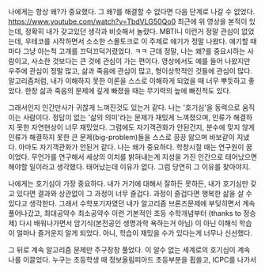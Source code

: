 나에게는 항상 왜?가 중요했다.
그 왜?를 해결할 수 없다면 다음 단계로 나갈 수 없었다.
https://www.youtube.com/watch?v=TbdVLG50Qo0
최근에 위 영상을 본적이 있는데, 정확히 내가 갖고있던 생각과 비슷해서 놀랐다.
MBTI니 이런거 정말 관심이 없었는데, 우테코를 시작하면서 소소한 스몰토크로 이 주제로 얘기가 정말 나왔다. 얘기할 때마다 그냥 아는척 고개를 끄덕끄덕거렸었다. ㅋㅋ
근데 정말, 나는 왜?를 중요시하는 사람이고, 사소한 것보다는 큰 것에 관심이 가는 편이다. 영상에서도 예를 들어 나왔지만 우주에 관심이 정말 많고, 삶과 죽음에 관심이 많고, 형이상학적인 것들에 관심이 많다. 알고리즘처럼, 내가 이해하지 못한 이론을 스스로 이해하게 되었을 때 너무 뿌듯하고 좋았다. 한창 삶과 죽음의 문제에 깊게 빠졌을 때는 무기력의 늪에 빠진적도 있다.

그래서인지 인간만사가 귀찮게 느껴진것도 있는거 같다. 나는 '호기심'을 동력으로 움직이는 사람이다. 정답이 없는 '삶의 의미'라는 문제가 재밌게 느껴졌으며, 인류가 해결하지 못한 자연현상이 너무 재밌었다. 그럼에도 자기객관화가 안된건지, 분수에 맞지 않게 인류가 해결하지 못한 큰 문제(big-problem)들을 스스로 끙끙 앓으며 바보같이 지냈다. 아마도 자기객관화가 안된거 같다.
나는 왜가 중요하다. 학창시절 때는 연구원이 꿈이었다. 무언가를 연구해서 세상의 이치를 밝혀내는게 지성을 가진 인간으로 태어났으면 해야할 일이라고 생각했다. 태어났는데 이유가 없다. 그럼 당연히 그 이유를 찾아야지.

나에게는 호기심이 가장 중요하다. 내가 거기에 대해서 잘하든 못하든, 내가 호기심만 갖고 있다면 결과와 상관없이 그 과정이 너무 즐겁다. 과정이 즐겁다면 행복한 삶을 살 수 있다고 생각한다. 그래서 수학포기자였던 내가 알고리즘 브론즈문제에 부딪히면서 계속 풀어나갔고, 최대공약수 최소공약수 이런 기본적인 초등 수학개념부터 (thanks to 정승제) 다시 배워나가면서 암기식(본전공인 생명과학 욕하는거 아님) 이 아닌 이해식 학습이 얼마나 즐거운지 알게 되었다. 아니, 학습이 재밌을 수가 있다는게 너무나 신선했다.

그 뒤로 계속 알고리즘 문제만 주구장창 풀었다. 이 알수 없는 세계로의 호기심이 계속 나를 이끌었다. 누구는 초등학생 때 정보올림피아드 초등부분을 휩쓸고, ICPC를 나가서 